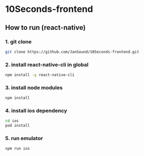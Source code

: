 # 10Seconds-frontend

## How to run (react-native)
### 1. git clone
```bash
git clone https://github.com/JanSound/10Seconds-frontend.git
```

### 2. install react-native-cli in global
```bash
npm install -g react-native-cli
```

### 3. install node modules
```bash
npm install
```

### 4. install ios dependency
```bash
cd ios
pod install
```

### 5. run emulator
```bash
npm run ios
```
